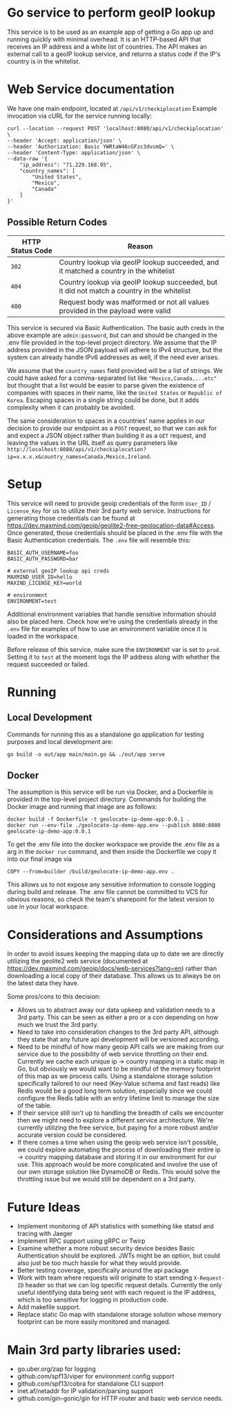 # Go service to perform geoIP lookup

This service is to be used as an example app of getting a Go app up and running quickly with minimal overhead. It is an HTTP-based API that receives an IP address and a white list of countries. The API makes an external call to a geoIP lookup service, and returns a status code if the IP's country is in the whitelist.

# Web Service documentation
We have one main endpoint, located at `/api/v1/checkiplocation`
Example invocation via cURL for the service running locally:
```
curl --location --request POST 'localhost:8080/api/v1/checkiplocation' \
--header 'Accept: application/json' \
--header 'Authorization: Basic YWRtaW46cGFzc3dvcmQ=' \
--header 'Content-Type: application/json' \
--data-raw '{
    "ip_address": "71.229.168.95",
    "country_names": [
        "United States",
        "Mexico",
        "Canada"
    ]
}'
```
## Possible Return Codes
| HTTP Status Code  | Reason |
| ------------- | ------------- |
| `302` | Country lookup via geoIP lookup succeeded, and it matched a country in the whitelist  |
| `404`  | Country lookup via geoIP lookup succeeded, but it did not match a country in the whitelist  |
| `400`  | Request body was malformed or not all values provided in the payload were valid  |

This service is secured via Basic Authentication. The basic auth creds in the above example are `admin:password`, but can and should be changed in the .env file provided in the top-level project directory.
We assume that the IP address provided in the JSON payload will adhere to IPv4 structure, but the system can already handle IPv6 addresses as well, if the need ever arises.

We assume that the `country_names` field provided will be a list of strings. We could have asked for a comma-separated list like `"Mexico,Canada,...etc"` but thought that a list would be easier to parse given the existence of companies with spaces in their name, like the `United States` or `Republic of Korea`. Escaping spaces in a single string could be done, but it adds complexity when it can probably be avoided.

The same consideration to spaces in a countries' name applies in our decision to provide our endpoint as a `POST` request, so that we can ask for and expect a JSON object rather than building it as a `GET` request, and leaving the values in the URL itself as query parameters like `http://localhost:8080/api/v1/checkiplocation?ip=x.x.x.x&country_names=Canada,Mexico,Ireland`.

# Setup
This service will need to provide geoip credentials of the form `User_ID` / `License_Key` for us to utilize their 3rd party web service. Instructions for generating those credentials can be found at https://dev.maxmind.com/geoip/geolite2-free-geolocation-data#Access. Once generated, those credentials should be placed in the .env file with the Basic Authentication credentials. The `.env` file will resemble this:
```# basic auth creds
BASIC_AUTH_USERNAME=foo
BASIC_AUTH_PASSWORD=bar

# external geoIP lookup api creds
MAXMIND_USER_ID=hello
MAXIND_LICENSE_KEY=world

# environment
ENVIRONMENT=test
```
Additional environment variables that handle sensitive information should also be placed here. Check how we're using the credentials already in the `.env` file for examples of how to use an environment variable once it is loaded in the workspace.

Before release of this service, make sure the `ENVIRONMENT` var is set to `prod`. Setting it to `test` at the moment logs the IP address along with whether the request succeeded or failed.

# Running
## Local Development
Commands for running this as a standalone go application for testing purposes and local development are:
```
go build -o out/app main/main.go && ./out/app serve
```

## Docker
The assumption is this service will be run via Docker, and a Dockerfile is provided in the top-level project directory. Commands for building the Docker image and running that image are as follows:
```
docker build -f Dockerfile -t geolocate-ip-demo-app:0.0.1 .
docker run --env-file ./geolocate-ip-demo-app.env --publish 8080:8080 geolocate-ip-demo-app:0.0.1
```
To get the .env file into the docker workspace we provide the .env file as a arg in the `docker run` command, and then inside the Dockerfile we copy it into our final image via 
```
COPY --from=builder /build/geolocate-ip-demo-app.env .
```
This allows us to not expose any sensitive information to console logging during build and release. The .env file cannot be committed to VCS for obvious reasons, so check the team's sharepoint for the latest version to use in your local workspace.

# Considerations and Assumptions
In order to avoid issues keeping the mapping data up to date we are directly utilizing the geolite2 web service (documented at https://dev.maxmind.com/geoip/docs/web-services?lang=en) rather than downloading a local copy of their database. This allows us to always be on the latest data they have.

Some pros/cons to this decision:
- Allows us to abstract away our data upkeep and validation needs to a 3rd party. This can be seen as either a pro or a con depending on how much we trust the 3rd party.
- Need to take into consideration changes to the 3rd party API, although they state that any future api development will be versioned according.
- Need to be mindful of how many geoip API calls we are making from our service due to the possibility of web service throttling on their end. Currently we cache each unique ip -> country mapping in a static map in Go, but obviously we would want to be mindful of the memory footprint of this map as we process calls. Using a standalone storage solution specifically tailored to our need (Key-Value schema and fast reads) like Redis would be a good long term solution, especially since we could configure the Redis table with an entry lifetime limit to manage the size of the table.
- If their service still isn't up to handling the breadth of calls we encounter then we might need to explore a different service architecture. We're currently utilizing the free service, but paying for a more robust and/or accurate version could be considered.
- If there comes a time when using the geoip web service isn't possible, we could explore automating the process of downloading their entire ip -> country mapping database and storing it in our environment for our use. This approach would be more complicated and involve the use of our own storage solution like DynamoDB or Redis. This would solve the throttling issue but we would still be dependent on a 3rd party.

# Future Ideas
- Implement monitoring of API statistics with something like statsd and tracing with Jaeger
- Implement RPC support using gRPC or Twirp
- Examine whether a more robust security device besides Basic Authentication should be explored. JWTs might be an option, but could also just be too much hassle for what they would provide.
- Better testing coverage, specifically around the api package
- Work with team where requests will originate to start sending `X-Request-ID` header so that we can log specific request details. Currently the only useful identifying data being sent with each request is the IP address, which is too sensitive for logging in production code.
- Add makefile support.
- Replace static Go map with standalone storage solution whose memory footprint can be more easily monitored and managed.

# Main 3rd party libraries used:
- go.uber.org/zap for logging
- github.com/spf13/viper for environment config support
- github.com/spf13/cobra for standalone CLI support
- inet.af/netaddr for IP validation/parsing support
- github.com/gin-gonic/gin for HTTP router and basic web service needs.
